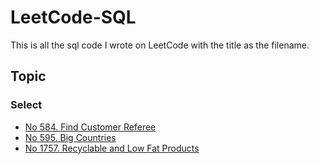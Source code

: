 # LeetCode-SQL
This is all the sql code I wrote on LeetCode with the title as the filename.

## Topic

### Select

- [No 584. Find Customer Referee](src/Select/584_Find_Customer_Referee.sql)
- [No 595. Big Countries](src/Select/595_Big_Countries.sql)
- [No 1757. Recyclable and Low Fat Products](src/Select/1757_Recyclable_and_Low_Fat_Products.sql)


